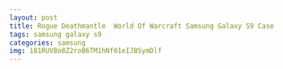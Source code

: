 ```yaml
---
layout: post
title: Rogue Deathmantle  World Of Warcraft Samsung Galaxy S9 Case
tags: samsung galaxy s9
categories: samsung
img: 181RUVBo8Z2roB6TM1hNf01eIJBSymDlf
---
```

